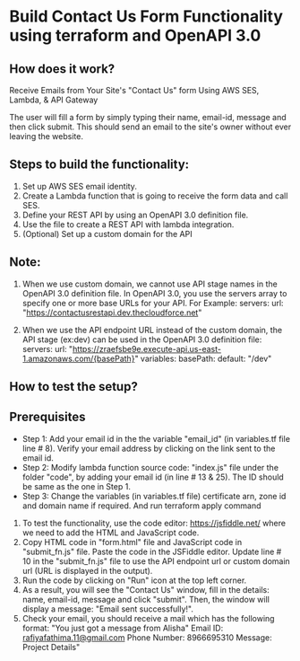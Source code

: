 # Build Contact Us Form Functionality using terraform and OpenAPI 3.0

## How does it work?
Receive Emails from Your Site's "Contact Us" form Using AWS SES, Lambda, & API Gateway

The user will fill a form by simply typing their name, email-id, message and then click submit. This should send an email to the site's owner without ever leaving the website.

## Steps to build the functionality:
1. Set up AWS SES email identity.
2. Create a Lambda function that is going to receive the form data and call SES. 
3. Define your REST API by using an OpenAPI 3.0 definition file. 
4. Use the file to create a REST API with lambda integration.
5. (Optional) Set up a custom domain for the API

## Note:
1. When we use custom domain, we cannot use API stage names in the OpenAPI 3.0 definition file. In OpenAPI 3.0, you use the servers array to specify one or more base URLs for your API. For Example: 
servers:
  url: "https://contactusrestapi.dev.thecloudforce.net"

2. When we use the API endpoint URL instead of the custom domain, the API stage (ex:dev) can be used in the OpenAPI 3.0 definition file:
servers:
  url: "https://zraefsbe9e.execute-api.us-east-1.amazonaws.com/{basePath}"
  variables:
    basePath:
      default: "/dev"

## How to test the setup?
## Prerequisites
- Step 1: Add your email id in the the variable "email_id" (in variables.tf file line # 8). Verify your email address by clicking on the link sent to the email id.
- Step 2: Modify lambda function source code: "index.js" file under the folder "code", by adding your email id (in line # 13 & 25). The ID should be same as the one in Step 1.
- Step 3: Change the variables (in variables.tf file) certificate arn, zone id and domain name if required. And run terraform apply command


1. To test the functionality, use the code editor: https://jsfiddle.net/ where we need to add the HTML and JavaScript code.
2. Copy HTML code in "form.html" file and JavaScript code in "submit_fn.js" file. Paste the code in the JSFiddle editor. Update line # 10 in the "submit_fn.js" file to use the API endpoint url or custom domain url (URL is displayed in the output).
3. Run the code by clicking on "Run" icon at the top left corner.
4. As a result, you will see the "Contact Us" window, fill in the details: name, email-id, message and click "submit". Then, the window will display a message: "Email sent successfully!".
5. Check your email, you should receive a mail which has the following format:
   "You just got a message from Alisha"
       Email ID:     rafiyafathima.11@gmail.com
	     Phone Number: 8966695310
       Message:      Project Details"